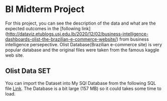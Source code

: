 # BI Midterm Project

For this project, you can see the description of the data and what are the expected outcomes in the [following link] (http://dataviz.etublogs.usj.edu.lb/2020/12/02/business-intelligence-dashboards-olist-the-brazilian-e-commerce-website/) from business intelligence persepective.  Olist Database(Brazilian e-commerce site) is very popular database and the original files were taken from the famous kaggle web site. 


##  Olist Data SET 
You can import the Dataset into My SQl Database from the following SQL file [Link](https://drive.google.com/file/d/1lhEmdJPPKVq7xyyTc6db0tekOsYmmONJ/view?usp=sharing]). The Database is a bit large (157 MB) so it could takes some time to load.



